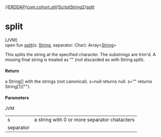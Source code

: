 //[ERDDAP](../../../index.md)/[com.cohort.util](../index.md)/[ScriptString2](index.md)/[split](split.md)

# split

[JVM]\
open fun [split](split.md)(s: [String](https://docs.oracle.com/en/java/javase/17/docs/api/java.base/java/lang/String.html), separator: Char): Array&lt;[String](https://docs.oracle.com/en/java/javase/17/docs/api/java.base/java/lang/String.html)&gt;

This splits the string at the specified character. The substrings are trim'd. A missing final string is treated as &quot;&quot; (not discarded as with String.split).

#### Return

a String[] with the strings (not canonical). s=null returns null. s=&quot;&quot; returns String[1]&#123;&quot;&quot;&#125;.

#### Parameters

JVM

| | |
|---|---|
| s | a string with 0 or more separator chatacters |
| separator |